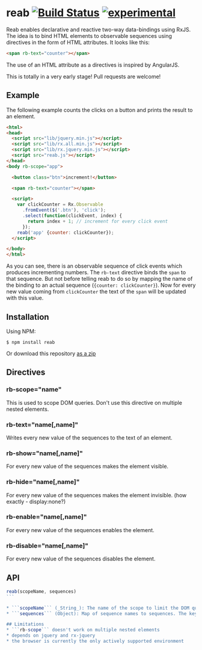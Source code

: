 reab [![Build Status](https://secure.travis-ci.org/Horsed/reab.png)](http://travis-ci.org/Horsed/reab) [![experimental](http://hughsk.github.io/stability-badges/dist/experimental.svg)](http://github.com/hughsk/stability-badges)
====

Reab enables declarative and reactive two-way data-bindings using RxJS. The idea is to bind HTML elements to observable sequences using directives in the form of HTML attributes. It looks like this:

```html
<span rb-text="counter"></span>
```
The use of an HTML attribute as a directives is inspired by AngularJS.

This is totally in a very early stage! Pull requests are welcome!

## Example

The following example counts the clicks on a button and prints the result to an element.

```html
<html>
<head>
  <script src="lib/jquery.min.js"></script>
  <script src="lib/rx.all.min.js"></script>
  <script src="lib/rx.jquery.min.js"></script>
  <script src="reab.js"></script>
</head>
<body rb-scope="app">

  <button class="btn">increment!</button>

  <span rb-text="counter"></span>

  <script>
    var clickCounter = Rx.Observable
      .fromEvent($('.btn'), 'click');
      .select(function(clickEvent, index) {
        return index + 1; // increment for every click event
      });
    reab('app' {counter: clickCounter});
  </script>

</body>
</html>
```

As you can see, there is an observable sequence of click events which produces incrementing numbers. The ```rb-text``` directive binds the ```span``` to that sequence. But not before telling reab to do so by mapping the name of the binding to an actual sequence (```{counter: clickCounter}```). Now for every new value coming from ```clickCounter``` the text of the ```span``` will be updated with this value.

## Installation

Using NPM:

    $ npm install reab

Or download this repository [as a zip](https://github.com/Horsed/reab/archive/master.zip)

## Directives

### rb-scope="name"
This is used to scope DOM queries. Don't use this directive on multiple nested elements.

### rb-text="name[,name]"
Writes every new value of the sequences to the text of an element.

### rb-show="name[,name]"
For every new value of the sequences makes the element visible.

### rb-hide="name[,name]"
For every new value of the sequences makes the element invisible. (how exactly - display:none?)

### rb-enable="name[,name]"
For every new value of the sequences enables the element.

### rb-disable="name[,name]"
For every new value of the sequences disables the element.

## API
````js
reab(scopeName, sequences)
```

* ```scopeName``` (_String_): The name of the scope to limit the DOM queries to. Reab will only look for its directives among the children of the element containing the ```rb-scope``` directive with ```scopeName```
* ```sequences``` (Object): Map of sequence names to sequences. The keys have to match the values of reab's directives.

## Limitations
* ```rb-scope``` doesn't work on multiple nested elements
* depends on jquery and rx-jquery
* the browser is currently the only actively supported environment

